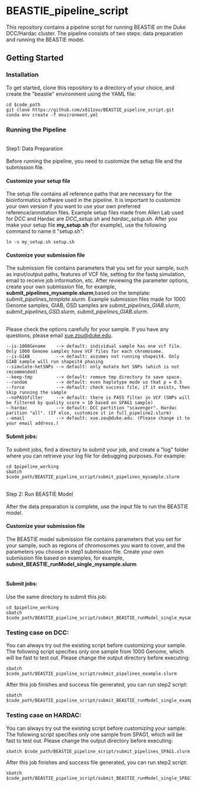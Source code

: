 # BEASTIE_pipeline_script
This repository contains a pipeline script for running BEASTIE on the Duke DCC/Hardac cluster. The pipeline consists of two steps: data preparation and running the BEASTIE model.

## Getting Started
### Installation
To get started, clone this repository to a directory of your choice, and create the "beastie" environment using the YAML file:

```
cd $code_path
git clone https://github.com/x811zou/BEASTIE_pipeline_script.git
conda env create -f environment.yml
```

### Running the Pipeline
<br>
Step1: Data Preparation<br>
<br>
Before running the pipeline, you need to customize the setup file and the submission file.

#### Customize your setup file
The setup file contains all reference paths that are necessary for the bioinformatics software used in the pipeline. It is important to customize your own version if you want to use your own preferred reference/annotation files. Example setup files made from Allen Lab used for DCC and Hardac are _DCC_setup.sh_ and _hardac_setup.sh_. After you make your setup file **my_setup.sh** (for example), use the following command to name it "setup.sh":
```
ln -s my_setup.sh setup.sh
```
#### Customize your submission file
The submission file contains parameters that you set for your sample, such as input/output paths, features of VCF file, setting for the fastq simulation, email to receive job information, etc. After reviewing the parameter options, create your own submission file, for example, **submit_pipelines_mysample.slurm**,based on the template: _submit_pipelines_template.slurm_. Example submission files made for 1000 Genome samples, GIAB, GSD samples are _submit_pipelines_GIAB.slurm_, _submit_pipelines_GSD.slurm_, _submit_pipelines_GIAB.slurm_. <br><br>

Please check the options carefully for your sample. If you have any questions, please email xue.zou@duke.edu.
```
--is-1000Genome    --> default: individual sample has one vcf file. Only 1000 Genome samples have VCF files for each chromosome.
--is-GIAB          --> default: assumes not running shapeit4. Only GIAB sample will run shapeit4 phasing
--simulate-hetSNPs --> default: only mutate het SNPs (which is not recommended)
--keep-tmp         --> default: remove tmp directory to save space.
--random           --> default: even haplotype mode so that p = 0.5
--force            --> default: check success file, if it exists, then skip running the sample
--noPASSfilter     --> default: there is PASS filter in VCF (SNPs will be filtered by quality score > 10 based on SPAG1 sample)
--hardac           --> default: DCC partition "scavenger". Hardac parition "all". (If else, customize it in full_pipeline2.slurm)
--email            --> default: xue.zou@duke.edu. (Please change it to your email address.)
```
#### Submit jobs:
To submit jobs, find a directory to submit your job, and create a "log" folder where you can retrieve your log file for debugging purposes. For example:
```
cd $pipeline_working
sbatch $code_path/BEASTIE_pipeline_script/submit_pipelines_mysample.slurm
```
<br>
Step 2: Run BEASTIE Model<br>
<br>
After the data preparation is complete, use the input file to run the BEASTIE model.<br>

#### Customize your submission file
The BEASTIE model submission file contains parameters that you set for your sample, such as regions of chromosomes you want to cover, and the parameters you choose in step1 submission file. Create your own submission file based on examples, for example, **submit_BEASTIE_runModel_single_mysample.slurm** <br><br>

#### Submit jobs:
Use the same directory to submit this job:
```
cd $pipeline_working
sbatch $code_path/BEASTIE_pipeline_script/submit_BEASTIE_runModel_single_mysample.slurm
```

### Testing case on DCC:
You can always try out the existing script before customizing your sample. The following script specifies only one sample from 1000 Genome, which will be fast to test out. Please change the output directory before executing: 
```
sbatch $code_path/BEASTIE_pipeline_script/submit_pipelines_example.slurm
```
After this job finishes and success file generated, you can run step2 script: 
```
sbatch $code_path/BEASTIE_pipeline_script/submit_BEASTIE_runModel_single_example.slurm
```


### Testing case on HARDAC:
You can always try out the existing script before customizing your sample. The following script specifies only one sample from SPAG1, which will be fast to test out. Please change the output directory before executing: 
```
sbatch $code_path/BEASTIE_pipeline_script/submit_pipelines_SPAG1.slurm
```
After this job finishes and success file generated, you can run step2 script: 
```
sbatch $code_path/BEASTIE_pipeline_script/submit_BEASTIE_runModel_single_SPAG1.slurm
```
